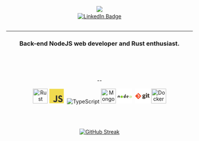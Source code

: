 <div id="header" align="center">
  <img src="https://media.giphy.com/media/M9gbBd9nbDrOTu1Mqx/giphy.gif" width="100"/>
  
  <div id="badges">
    <a href="https://www.linkedin.com/in/geo-principe-215869227">
      <img src="https://img.shields.io/badge/LinkedIn-blue?style=for-the-badge&logo=linkedin&logoColor=white" alt="LinkedIn Badge"/>
    </a>
  </div>
  <img src="https://komarev.com/ghpvc/?username=Mongark&style=flat-square&color=blue" alt=""/>
  
  ---
  
  ### Back-end NodeJS web developer and Rust enthusiast.
  
  <br />
  <br />
  <br />
  
 --
  
  <div class="skills">
    <img src="https://cdn.jsdelivr.net/gh/devicons/devicon/icons/rust/rust-plain.svg" title="Rust" **alt="Rust" width="40" height="40"/>  
    <img src="https://github.com/devicons/devicon/blob/master/icons/javascript/javascript-original.svg" title="JavaScript" alt="JavaScript" width="40" height="40"/>&nbsp;
    <img src="https://cdn.jsdelivr.net/gh/devicons/devicon/icons/typescript/typescript-original.svg" title="TypeScript" alt="TypeScript" width="40" height="40"/>
    <img src="https://cdn.jsdelivr.net/gh/devicons/devicon/icons/mongodb/mongodb-original.svg" title="MongoDB" **alt="MongoDB" width="40" height="40"/>
    <img src="https://github.com/devicons/devicon/blob/master/icons/nodejs/nodejs-original-wordmark.svg" title="NodeJS" alt="NodeJS" width="40" height="40"/>&nbsp;
    <img src="https://github.com/devicons/devicon/blob/master/icons/git/git-original-wordmark.svg" title="Git" **alt="Git" width="40" height="40"/>
    <img src="https://cdn.jsdelivr.net/gh/devicons/devicon/icons/docker/docker-original.svg" title="Docker" **alt="Docker" width="40" height="40"/>    
</div>
  
  <br />
  <br />
  <br />
  
  [![GitHub Streak](http://github-readme-streak-stats.herokuapp.com?user=Mongark&theme=dracula)](https://git.io/streak-stats)
  <!--[![Top Langs](https://github-readme-stats.vercel.app/api/top-langs/?username=sorkofi&layout=compact&theme=vision-friendly-dark)](https://github.com/anuraghazra/github-readme-stats)
  
  [![GitHub Streak](https://github-readme-streak-stats.herokuapp.com/?user=Mongark&theme=dracula)](https://git.io/streak-stats)

  [![Mongark's GitHub stats](https://github-readme-stats.vercel.app/api?username=Mongark&show_icons=true&theme=dracula)](https://github.com/anuraghazra/github-readme-stats)--> 
  
</div>
